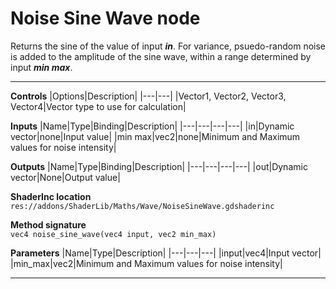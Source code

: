 # Noise Sine Wave node
Returns the sine of the value of input <b><i>in</i></b>. For variance, psuedo-random noise is added to the amplitude of the sine wave, within a range determined by input <b><i>min max</i></b>.
<hr>

**Controls**
|Options|Description|
|---|---|
|Vector1, Vector2, Vector3, Vector4|Vector type to use for calculation|

**Inputs**
|Name|Type|Binding|Description|
|---|---|---|---|
|in|Dynamic vector|none|Input value|
|min max|vec2|none|Minimum and Maximum values for noise intensity|
  
**Outputs**
|Name|Type|Binding|Description|
|---|---|---|---|
|out|Dynamic vector|None|Output value|

**ShaderInc location**
<br>`res://addons/ShaderLib/Maths/Wave/NoiseSineWave.gdshaderinc`

**Method signature**
<br>`vec4 noise_sine_wave(vec4 input, vec2 min_max)`

**Parameters**
|Name|Type|Description|
|---|---|---|
|input|vec4|Input vector|
|min_max|vec2|Minimum and Maximum values for noise intensity|
___